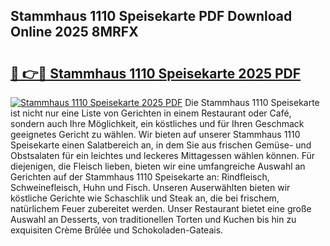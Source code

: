 ## Stammhaus 1110 Speisekarte PDF Download Online 2025 8MRFX

# <h2><a href="http://gcd3eet.nevu.top/?p=Stammhaus+1110+Speisekarte">🔗 👉🔴 Stammhaus 1110 Speisekarte 2025 PDF</a></h2>

[![Stammhaus 1110 Speisekarte 2025 PDF](https://i.imgur.com/dBaPXMq.png)](http://gcd3eet.nevu.top/?p=Stammhaus+1110+Speisekarte)
Die Stammhaus 1110 Speisekarte ist nicht nur eine Liste von Gerichten in einem Restaurant oder Café, sondern auch Ihre Möglichkeit, ein köstliches und für Ihren Geschmack geeignetes Gericht zu wählen. Wir bieten auf unserer Stammhaus 1110 Speisekarte einen Salatbereich an, in dem Sie aus frischen Gemüse- und Obstsalaten für ein leichtes und leckeres Mittagessen wählen können. Für diejenigen, die Fleisch lieben, bieten wir eine umfangreiche Auswahl an Gerichten auf der Stammhaus 1110 Speisekarte an: Rindfleisch, Schweinefleisch, Huhn und Fisch. Unseren Auserwählten bieten wir köstliche Gerichte wie Schaschlik und Steak an, die bei frischem, natürlichem Feuer zubereitet werden. Unser Restaurant bietet eine große Auswahl an Desserts, von traditionellen Torten und Kuchen bis hin zu exquisiten Crème Brûlée und Schokoladen-Gateais.
